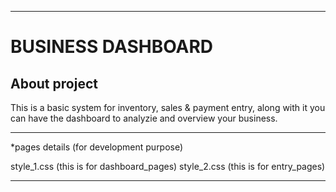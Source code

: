 --------------
# BUSINESS DASHBOARD
## About project
This is a basic system for inventory, sales & payment entry,
along with it you can have the dashboard to analyzie and overview your business.

--------------

*pages details (for development purpose)

style_1.css (this is for dashboard_pages)
style_2.css (this is for entry_pages)

--------------